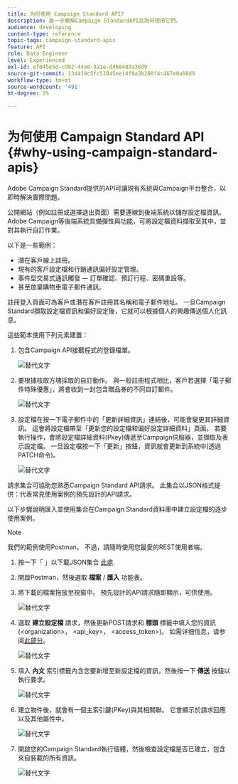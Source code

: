 ```yaml
---
title: 为何使用 Campaign Standard API?
description: 進一步瞭解Campaign StandardAPI及為何使用它們。
audience: developing
content-type: reference
topic-tags: campaign-standard-apis
feature: API
role: Data Engineer
level: Experienced
exl-id: ef045e5d-cd02-44a0-9a1e-d468483a38d9
source-git-commit: 13d419c5fc51845ee14f8a3b288f4c467e0a60d9
workflow-type: tm+mt
source-wordcount: '491'
ht-degree: 3%

---
```


# 为何使用 Campaign Standard API {#why-using-campaign-standard-apis}

Adobe Campaign Standard提供的API可讓現有系統與Campaign平台整合，以即時解決實際問題。

公開網站（例如註冊或選擇退出頁面）需要連線到後端系統以儲存設定檔資訊。 Adobe Campaign等後端系統具備彈性與功能，可將設定檔資料擷取至其中，並對其執行自訂作業。

以下是一些範例：

* 潛在客戶線上註冊。
* 現有的客戶設定檔和行銷通訊偏好設定管理。
* 事件型交易式通訊觸發 — 訂單確認、預訂行程、密碼重設等。
* 甚至放棄購物車電子郵件通訊。

註冊登入頁面可為客戶或潛在客戶註冊其名稱和電子郵件地址。 一旦Campaign Standard擷取設定檔資訊和偏好設定後，它就可以根據個人的興趣傳送個人化訊息。

這些範本使用下列元素建置：

1. 包含Campaign API接聽程式的登錄檔單。

   ![替代文字](assets/apis_uc1.png)

1. 要根據核取方塊採取的自訂動作。 與一般註冊程式相比，客戶若選擇「電子郵件特殊優惠」，將會收到一封包含贈品券的不同自訂郵件。

   ![替代文字](assets/apis_uc2.png)

1. 設定檔在按一下電子郵件中的「更新詳細資訊」連結後，可能會變更其詳細資訊。 這會將設定檔帶至「更新您的設定檔和偏好設定詳細資料」頁面。 若要執行操作，會將設定檔詳細資料(Pkey)傳遞至Campaign伺服器，並擷取及表示設定檔。 一旦設定檔按一下「更新」按鈕，資訊就會更新到系統中(透過PATCH命令)。

   ![替代文字](assets/apis_uc3.png)

請求集合可協助您熟悉Campaign Standard API請求。 此集合以JSON格式提供：代表常見使用案例的預先設計的API請求。

以下步驟說明匯入並使用集合在Campaign Standard資料庫中建立設定檔的逐步使用案例。

>[!NOTE]
>
>我們的範例使用Postman。 不過，請隨時使用您最愛的REST使用者端。

1. 按一下「 」以下載JSON集合 [此處](https://helpx.adobe.com/content/dam/help/en/campaign/kb/working-with-acs-api/_jcr_content/main-pars/download_section/download-1/KB_postman_collection.json.zip).

1. 開啟Postman，然後選取 **檔案** / **匯入** 功能表。

1. 將下載的檔案拖放至視窗中。 預先設計的API請求隨即顯示，可供使用。

   ![替代文字](assets/postman_collection.png)

1. 選取 **建立設定檔** 請求，然後更新POST請求和 **標頭** 標籤中填入您的資訊(&lt;organization>， &lt;api_key>， &lt;access_token>)。 如需详细信息，请参阅[此部分](../../api/using/setting-up-api-access.md)。

   ![替代文字](assets/postman_uc1.png)

1. 填入 **內文** 索引標籤內含您要新增至新設定檔的資訊，然後按一下 **傳送** 按鈕以執行要求。

   ![替代文字](assets/postman_uc2.png)

1. 建立物件後，就會有一個主索引鍵(PKey)與其相關聯。 它會顯示於請求回應以及其他屬性中。

   ![替代文字](assets/postman_uc3.png)

1. 開啟您的Campaign Standard執行個體，然後檢查設定檔是否已建立，包含來自裝載的所有資訊。

   ![替代文字](assets/postman_uc4.png)
